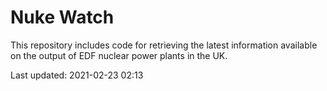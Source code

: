 # Nuke Watch

This repository includes code for retrieving the latest information available on the output of EDF nuclear power plants in the UK.

Last updated: 2021-02-23 02:13